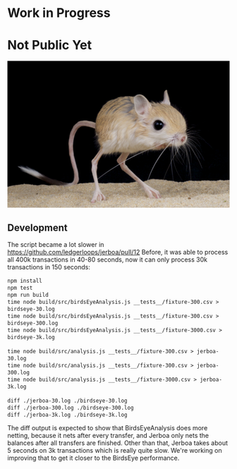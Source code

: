 # Work in Progress
# Not Public Yet

![jerboa](./jerboa.jpg)

## Development
The script became a lot slower in https://github.com/ledgerloops/jerboa/pull/12
Before, it was able to process all 400k transactions in 40-80 seconds,
now it can only process 30k transactions in 150 seconds:

```
npm install
npm test
npm run build
time node build/src/birdsEyeAnalysis.js __tests__/fixture-300.csv > birdseye-30.log
time node build/src/birdsEyeAnalysis.js __tests__/fixture-300.csv > birdseye-300.log
time node build/src/birdsEyeAnalysis.js __tests__/fixture-3000.csv > birdseye-3k.log

time node build/src/analysis.js __tests__/fixture-300.csv > jerboa-30.log
time node build/src/analysis.js __tests__/fixture-300.csv > jerboa-300.log
time node build/src/analysis.js __tests__/fixture-3000.csv > jerboa-3k.log

diff ./jerboa-30.log ./birdseye-30.log
diff ./jerboa-300.log ./birdseye-300.log
diff ./jerboa-3k.log ./birdseye-3k.log
```

The diff output is expected to show that BirdsEyeAnalysis does more netting, because it nets after every transfer, and Jerboa only nets the balances after all transfers are finished.
Other than that, Jerboa takes about 5 seconds on 3k transactions which is really quite slow. We're working on improving that to get it closer to the BirdsEye performance.